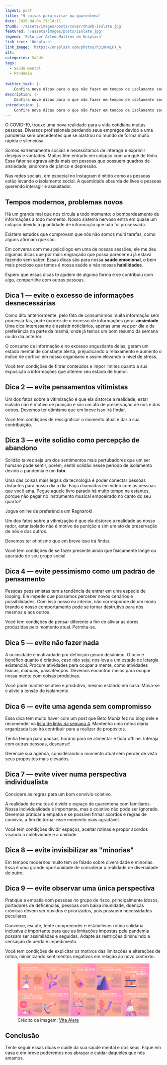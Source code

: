 ```yaml
---
layout: post
title: "9 coisas para evitar na quarentena"
date: 2020-04-04 21:14:11
thumb: '/assets/images/posts/cover/thumb-isolate.jpg'
featured: '/assets/images/posts/isolate.jpg'
legend: 'Foto por Artem Maltsev em Unsplash'
link_text: 'Unsplash'
link_image: 'https://unsplash.com/photos/h31mHmLFX_A'
alt:
categories: Saúde
tags:
  - Saúde mental
  - Pandemia

twitter_text: |-
    Confira nove dicas para o que não fazer em tempos de isolamento social.
description: |-
    Confira nove dicas para o que não fazer em tempos de isolamento social.
introduction: |-
    Confira nove dicas para o que não fazer em tempos de isolamento social.
---
```


O COVID-19, trouxe uma nova realidade para a vida cotidiana muitas pessoas. Diversos profissionais perdendo seus empregos devido a uma pandemia sem precedentes que se alastrou no mundo de forma muito rápida e silenciosa.

Somos extremamente sociais e necessitamos de interagir e exprimir desejos e vontades. Muitos têm entrado em colapso com um quê de tédio. Esse fator se agrava ainda mais em pessoas que possuem quadros de ansiedade, síndrome de pânico e depressão.

Nas redes sociais, em especial no Instagram é nítido como as pessoas estão levando o isolamento social. A quantidade absurda de lives e pessoas querendo interagir é assustador.

## Tempos modernos, problemas novos

Há um grande mal que nos circula a todo momento: o bombardeamento de informações a todo momento. Nosso sistema nervoso entra em quase um colapso devido à quantidade de informação que não foi processada.

Existem estudos que comprovam que nós não somos multi tarefas, como alguns afirmam que são.

Em conversa com meu psicólogo em uma de nossas sessões, ele me deu algumas dicas que por mais engraçado que possa parecer eu já estava fazendo sem saber. Essas dicas são para nossa **saúde emocional**, o bem mais precioso que temos é nossa saúde e não nossas **habilidades**.

Espero que essas dicas te ajudem de alguma forma e se contribuiu com algo, compartilhe com outras pessoas. <span class="fa fa-heart" aria-hidden="true" style="color: #f00; font-weight: bold;"></span>

## Dica 1 — evite o excesso de informações desnecessárias

Como dito anteriormente, pelo fato de consumirmos muita informação sem processá-las, pode ocorrer de o excesso de informações gerar **ansiedade**. Uma dica interessante é assistir noticiários, apenas uma vez por dia e de preferência na parte da manhã, onde já temos um bom resumo da semana ou do dia anterior.

O consumo de informação e no excesso angustiante delas, geram um estado mental de constante alerta, prejudicando o relaxamento e aumento o índice de cortisol em nosso organismo e assim elevando o nível de stress.

<div class="alert alert-warning" role="alert">
Você tem condições de filtrar conteúdos e impor limites quanto a sua
exposição a informações que alterem seu estado de humor.
</div>

## Dica 2 — evite pensamentos vitimistas

Um dos fatos sobre a vitimização é que ela distorce a realidade, estar isolado não é motivo de punição e sim um ato de preservação de nós e dos outros. Devemos ter otimismo que em breve isso irá findar.

<div class="alert alert-warning" role="alert">
Você tem condições de ressignificar o momento atual e dar a sua
contribuição.
</div>

## Dica 3 — evite solidão como percepção de abandono

Solidão talvez seja um dos sentimentos mais pertubadores que um ser humano pode sentir, porém, sentir solidão nesse período de isolamento devido a pandemia é um **fato**.

Uma das coisas mais legais da tecnologia é poder conectar pessoas distantes para nosso dia a dia. Faça chamadas em vídeo com as pessoas que você ama. Pegue aquele livro parado há muito tempo na estantes, porque não pegar no instrumento musical empoeirado no canto do seu quarto?

Jogue online de preferência um Ragnarok!

Um dos fatos sobre a vitimização é que ela distorce a realidade ao nosso redor, estar isolado não é motivo de punição e sim um ato de preservação de nós e dos outros. 

Devemos ter otimismo que em breve isso irá findar.

<div class="alert alert-warning" role="alert">
Você tem condições de se fazer presente ainda que fisicamente longe ou
apartado de seu grupo social.
</div>

## Dica 4 — evite pessimismo como um padrão de pensamento

Pessoas pessismistas tem a tendência de entrar em uma espécie de looping. Ele impede que possamos perceber novos cenários e possibilidades. Com isso nosso eu interior, não corresponde de um modo brando e nosso comportamento pode se tornar destrutivo para nós mesmos e aos outros.

<div class="alert alert-warning" role="alert">
Você tem condições de pensar diferente a fim de aliviar as dores
produzidas pelo momento atual. Permita-se.
</div>

## Dica 5 — evite não fazer nada

A ociosidade e inativadade por definição geram desânimo. O ócio é benéfico quanto é criativo, caso não seja, nos leva a um estado de letargia existencial. Procure atividades para ocupar a mente, como atividades fisícas, manuais, passatempos. Devemos encontrar meios para ocupar nossa mente com coisas produtivas.

<div class="alert alert-warning" role="alert">
Você pode manter-se ativo e produtivo, mesmo estando em casa. Mova-se
e alivie a tensão do isolamento.
</div>

## Dica 6 — evite uma agenda sem compromisso

Essa dica tem muito haver com um post que Beto Muniz fez no blog dele e recomendei na [lista de links da semana 4](https://betomuniz.com/blog/nao-desperdice-seu-tempo-organize-sua-agenda/). Mantenha uma rotina diária organizada isso irá contribuir para a realizar de propósitos.

Tenha tempo para pausas, horário para se alimentar e ficar offline. Interaja com outras pessoas, descanse! 

<div class="alert alert-warning" role="alert">
Gerencie sua agenda, considerando o momento atual sem perder de vista
seus propósitos mais elevados.
</div>

## Dica 7 — evite viver numa perspectiva individualista

Considere as regras para um bom convívio coletivo.

A realidade de muitos é dividir o espaço de quarentena com familiares. Nossa individualidade é importante, mas o coletivo não pode ser ignorado. Devemos praticar a empatia e se possível firmar acordos e regras de convívio, a fim de tornar esse momento mais agradável.

<div class="alert alert-warning" role="alert">
Você tem condições dividir espaços, aceitar rotinas e propor acordos
visando a coletividade e a unidade.
</div>

## Dica 8 — evite invisibilizar as "minorias"

Em tempos modernos muito tem se falado sobre diversidade e minorias. Essa é uma grande oportunidade de considerar a realidade de diversidade do outro.

## Dica 9 — evite observar uma única perspectiva

Pratique a empatia com pessoas no grupo de risco, principalmente idosos, portadores de deficências, pessoas com baixa imunidade, doenças crônicas devem ser ouvidos e priorizados, pois possuem necessidades peculiares.

Converse, escute, tente compreender e estabelecer rotina solidária inclusiva é importante para que as limitações impostas pela pandemia possam ser assimiladas e seguidas. Adapte as restrições diminuindo a sensação de perda e impedimento.

<div class="alert alert-warning" role="alert">
Você tem condições de explicitar os motivos das limitações e alterações de
rotina, minimizando sentimentos negativos em relação ao novo contexto.
</div>

<figure class="blog-banner">
  <img class="img-fluid" src="/assets/images/posts/saude-mental.png" alt="Infográfico demonstrando como proteger sua saúde mental">
  <figcaption class="mt-2 text-center image-caption">
    Crédito da imagem: <a href="https://vitaalere.com.br/fique-saudavel-em-casa/#tab-id-1" target="_blank">Vita Alere</a>
  </figcaption>
</figure>

## Conclusão

Tente seguir essas dicas e cuide da sua saúde mental e dos seus. Fique em casa e em breve poderemos nos abraçar e cuidar daqueles que nós amamos.
